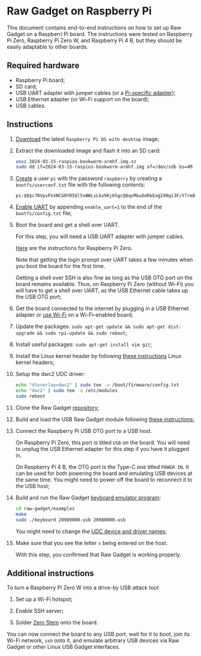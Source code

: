 Raw Gadget on Raspberry Pi
==========================

This document contains end-to-end instructions on how to set up Raw Gadget on a Raspberri Pi board.
The instructions were tested on Raspberry Pi Zero, Raspberry Pi Zero W, and Raspberry Pi 4 B, but they should be easily adaptable to other boards.


## Required hardware

- Raspberry Pi board;
- SD card;
- USB UART adapter with jumper cables (or a [Pi-specific adapter](https://8086.net/products#80860010));
- USB Ethernet adapter (or Wi-Fi support on the board);
- USB cables.


## Instructions

1. [Download](https://www.raspberrypi.com/software/operating-systems/) the latest `Raspberry Pi OS with desktop` image;

2. Extract the downloaded image and flash it into an SD card:

    ``` bash
    unxz 2024-03-15-raspios-bookworm-armhf.img.xz
    sudo dd if=2024-03-15-raspios-bookworm-armhf.img of=/dev/sdb bs=4M conv=fsync
    ```

3. [Create](https://forums.raspberrypi.com/viewtopic.php?t=333248&p=1994926#p1994926) a user `pi` with the password `raspberry` by creating a `bootfs/userconf.txt` file with the following contents:

   ```
   pi:$6$c70VpvPsVNCG0YR5$l5vWWLsLko9Kj65gcQ8qvMkuOoRkEagI90qi3F/Y7rm8eNYZHW8CY6BOIKwMH7a3YYzZYL90zf304cAHLFaZE0
   ```

4. [Enable UART](https://www.raspberrypi.com/documentation/computers/config_txt.html#enable_uart) by appending `enable_uart=1` to the end of the `bootfs/config.txt` file;

5. Boot the board and get a shell over UART.

    For this step, you will need a USB UART adapter with jumper cables.

    [Here](https://learn.adafruit.com/raspberry-pi-zero-creation/give-it-life) are the instructions for Raspberry Pi Zero.

    Note that getting the login prompt over UART takes a few minutes when you boot the board for the first time.

    Getting a shell over SSH is also fine as long as the USB OTG port on the board remains available.
    Thus, on Raspberry Pi Zero (without Wi-Fi) you will have to get a shell over UART, as the USB Ethernet cable takes up the USB OTG port;

6. Get the board connected to the internet by plugging in a USB Ethernet adapter or [use Wi-Fi](https://www.raspberrypi.com/documentation/computers/configuration.html#connect-to-a-wireless-network-2) on a Wi-Fi–enabled board;

7. Update the packages: `sudo apt-get update && sudo apt-get dist-upgrade && sudo rpi-update && sudo reboot`;

8. Install useful packages: `sudo apt-get install vim git`;

9. Install the Linux kernel header by following [these instructions](https://www.raspberrypi.com/documentation/computers/linux_kernel.html#kernel-headers) Linux kernel headers;

10. Setup the dwc2 UDC driver:

    ``` bash
    echo "dtoverlay=dwc2" | sudo tee -a /boot/firmware/config.txt
    echo "dwc2" | sudo tee -a /etc/modules
    sudo reboot
    ```

11. Clone the Raw Gadget [repository](https://github.com/xairy/raw-gadget);

12. Build and load the USB Raw Gadget module following [these instructions](/raw_gadget);

13. Connect the Raspberry Pi USB OTG port to a USB host.

    On Raspberry Pi Zero, this port is titled `USB` on the board.
    You will need to unplug the USB Ethernet adapter for this step if you have it plugged in.

    On Raspberry Pi 4 B, the OTG port is the Type-C one titled `POWER IN`.
    It can be used for both powering the board and emulating USB devices at the same time.
    You might need to power off the board to reconnect it to the USB host;

14. Build and run the Raw Gadget [keyboard emulator program](/examples):

    ``` bash
    cd raw-gadget/examples
    make
    sudo ./keyboard 20980000.usb 20980000.usb
    ```

    You might need to change the [UDC device and driver names](/README.md#usb-device-controllers);

15. Make sure that you see the letter `x` being entered on the host.

    With this step, you confirmed that Raw Gadget is working properly.


## Additional instructions

To turn a Raspberry Pi Zero W into a drive-by USB attack tool:

1. Set up a Wi-Fi hotspot;

2. Enable SSH server;

3. Solder [Zero Stem](https://zerostem.io/) onto the board.

You can now connect the board to any USB port, wait for it to boot, join its Wi-Fi network, `ssh` onto it, and emulate arbitrary USB devices via Raw Gadget or other Linux USB Gadget interfaces.
